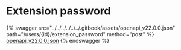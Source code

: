 # Extension password

{% swagger src="../../../../../../.gitbook/assets/openapi_v22.0.0.json" path="/users/{id}/extension_password" method="post" %}
[openapi_v22.0.0.json](../../../../../../.gitbook/assets/openapi_v22.0.0.json)
{% endswagger %}

